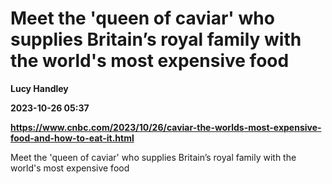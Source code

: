 # Meet the 'queen of caviar' who supplies Britain’s royal family with the world's most expensive food
**Lucy Handley**

**2023-10-26 05:37**

**https://www.cnbc.com/2023/10/26/caviar-the-worlds-most-expensive-food-and-how-to-eat-it.html**

Meet the 'queen of caviar' who supplies Britain’s royal family with the world's most expensive food